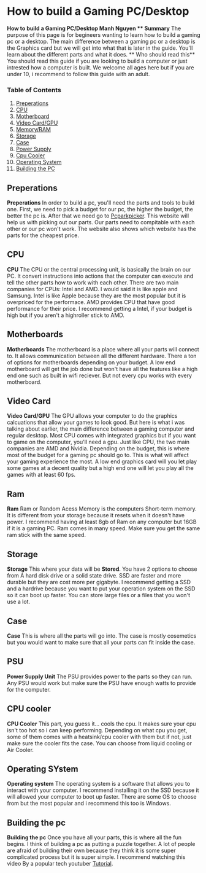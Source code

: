 # How to build a Gaming PC/Desktop
**How to build a Gaming PC/Desktop
**Manh Nguyen**
** Summary** The purpose of this page is for begineers wanting to learn how to build a gaming pc or a desktop. The main difference between a gaming pc or a desktop is the Graphics card but we will get into what that is later in the guide. You'll learn about the different parts and what it does.
** Who should read this** You should read this guide if you are looking to build a computer or just intrested how a computer is built. We welcome all ages here but if you are under 10, i recommend to follow this guide with an adult.


### Table of Contents
1. [Preperations](#item1)
2. [CPU](#item2)
3. [Motherboard](#item3)
4. [Video Card/GPU](#item4)
5. [Memory/RAM](#item5)
6. [Storage](#item6)
7. [Case](#item7)
8. [Power Supply](#item8)
9. [Cpu Cooler](#item9)
10. [Operating System](#item10)
11. [Building the PC](#item11)


## Preperations

**Preperations** In order to build a pc, you'll need the parts and tools to build one. First, we need to pick a budget for our pc, the higher the budget, the better the pc is. After that we need go to [Pcparkpicker](https://pcpartpicker.com/). This website will help us with picking out our parts. Our parts need to compitable with each other or our pc won't work. The website also shows which website has the parts for the cheapest price.

## CPU

**CPU** The CPU or the central processing unit, is basically the brain on our PC. It convert instructions into actions that the computer can execute and tell the other parts how to work with each other. There are two main companies for CPUs: Intel and AMD. I would said it is like apple and Samsung. Intel is like Apple because they are the most popular but it is overpriced for the performace. AMD provides CPU that have good performance for their price. I recommend getting a Intel, if your budget is high but if you aren't a highroller stick to AMD.

## Motherboards

**Motherboards** The motherboard is a place where all your parts will connect to. It allows communication between all the different hardware. There a ton of options for motherboards depending on your budget. A low end motherboard will get the job done but won't have all the features like a high end one such as built in wifi reciever. But not every cpu works with every motherboard.


## Video Card

**Video Card/GPU** The GPU allows your computer to do the graphics calcuations that allow your games to look good. But here is what i was talking about earlier, the main difference between a gaming computer and regular desktop. Most CPU comes with integrated graphics but if you want to game on the computer, you'll need a gpu. Just like CPU, the two main companies are AMD and Nvidia. Depending on the budget, this is where most of the budget for a gaming pc should go to. This is what will affect your gaming experience the most. A low end graphics card will you let play some games at a decent quality but a high end one will let you play all the games with at least 60 fps.

## Ram

**Ram** Ram or Random Acess Memory is the computers Short-term memory. It is different from your storage because it resets when it doesn't have power. I recommend having at least 8gb of Ram on any computer but 16GB if it is a gaming PC. Ram comes in many speed. Make sure you get the same ram stick with the same speed.

## Storage

**Storage** This where your data will be **Stored**. You have 2 options to choose from A hard disk drive or a solid state drive. SSD are faster and more durable but they are cost more per gigabyte. I recommend getting a SSD and a hardrive because you want to put your operation system on the SSD so it can boot up faster. You can store large files or a files that you won't use a lot.

## Case

**Case** This is where all the parts will go into. The case is mostly cosemetics but you would want to make sure that all your parts can fit inside the case.

## PSU

 **Power Supply Unit** The PSU provides power to the parts so they can run. Any PSU would work but make sure the PSU have enough watts to provide for the computer.
 
 ## CPU cooler
 
 **CPU Cooler** This part, you guess it... cools the cpu. It makes sure your cpu isn't too hot so i can keep performing. Depending on what cpu you get, some of them comes with a heatsink/cpu cooler with them but if not, just make sure the cooler fits the case. You can choose from liquid cooling or Air Cooler.
 
 ## Operating SYstem
 
 **Operating system** The operating system is a software that allows you to interact with your computer. I recommend installing it on the SSD because it will allowed your computer to boot up faster. There are some OS to choose from but the most popular and i recommend this too is Windows.
 
 ## Building the pc
 
 **Building the pc** Once you have all your parts, this is where all the fun begins. I think of building a pc as putting a puzzle together. A lot of people are afraid of building their own because they think it is some super complicated process but it is super simple. I recommend watching this video By a popular tech youtuber [Tutorial](https://www.youtube.com/watch?v=OZaFqY8UF6I&ab_channel=TechSource). 


